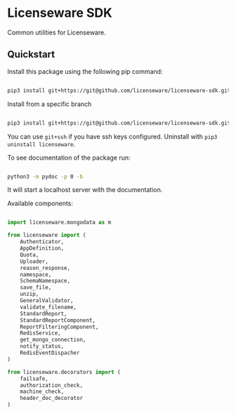 # Licenseware SDK

Common utilities for Licenseware.


## Quickstart

Install this package using the following pip command:
```bash

pip3 install git+https://git@github.com/licenseware/licenseware-sdk.git

```

Install from a specific branch

```bash

pip3 install git+https://git@github.com/licenseware/licenseware-sdk.git@branch_name

```


You can use `git+ssh` if you have ssh keys configured. 
Uninstall with `pip3 uninstall licenseware`.

To see documentation of the package run:
```bash

python3 -m pydoc -p 0 -b

```

It will start a localhost server with the documentation.



Available components:

```py

import licenseware.mongodata as m

from licenseware import (
    Authenticator,
    AppDefinition,
    Quota,
    Uploader, 
    reason_response,
    namespace,
    SchemaNamespace,
    save_file,
    unzip,
    GeneralValidator, 
    validate_filename,
    StandardReport, 
    StandardReportComponent,
    ReportFilteringComponent,
    RedisService,
    get_mongo_connection,
    notify_status,
    RedisEventDispacher
)

from licenseware.decorators import (
    failsafe,
    authorization_check,
    machine_check,
    header_doc_decorator
)



```